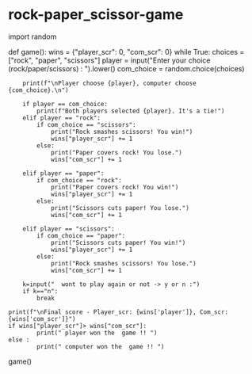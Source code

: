 # rock-paper_scissor-game
import random

def game():
    wins = {"player_scr": 0, "com_scr": 0}
    while True:
        choices = ["rock", "paper", "scissors"]
        player = input("Enter your choice (rock/paper/scissors) : ").lower()
        com_choice = random.choice(choices)
        
        print(f"\nPlayer choose {player}, computer choose {com_choice}.\n")

        if player == com_choice:
            print(f"Both players selected {player}. It's a tie!")
        elif player == "rock":
            if com_choice == "scissors":
                print("Rock smashes scissors! You win!")
                wins["player_scr"] += 1
            else:
                print("Paper covers rock! You lose.")
                wins["com_scr"] += 1
                
        elif player == "paper":
            if com_choice == "rock":
                print("Paper covers rock! You win!")
                wins["player_scr"] += 1
            else:
                print("Scissors cuts paper! You lose.")
                wins["com_scr"] += 1
                
        elif player == "scissors":
            if com_choice == "paper":
                print("Scissors cuts paper! You win!")
                wins["player_scr"] += 1
            else:
                print("Rock smashes scissors! You lose.")
                wins["com_scr"] += 1
                
        k=input("  wont to play again or not -> y or n :")
        if k=="n":
            break
    
    print(f"\nFinal score - Player_scr: {wins['player']}, Com_scr: {wins['com_scr']}")
    if wins["player_scr"]> wins["com_scr"]:
            print(" player won the  game !! ")
    else :
            print(" computer won the  game !! ")
   
game()
